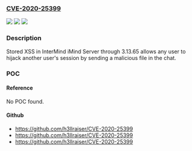 ### [CVE-2020-25399](https://cve.mitre.org/cgi-bin/cvename.cgi?name=CVE-2020-25399)
![](https://img.shields.io/static/v1?label=Product&message=n%2Fa&color=blue)
![](https://img.shields.io/static/v1?label=Version&message=n%2Fa&color=blue)
![](https://img.shields.io/static/v1?label=Vulnerability&message=n%2Fa&color=brighgreen)

### Description

Stored XSS in InterMind iMind Server through 3.13.65 allows any user to hijack another user's session by sending a malicious file in the chat.

### POC

#### Reference
No POC found.

#### Github
- https://github.com/h3llraiser/CVE-2020-25399
- https://github.com/h3llraiser/CVE-2020-25399
- https://github.com/h3llraiser/CVE-2020-25399

